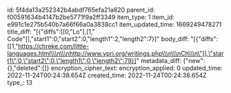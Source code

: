 id: 5f4da13a252342b4abdf765efa21a820
parent_id: f00591634b4147b2be5771f9a2ff3349
item_type: 1
item_id: e991c1e275b540b7a66f66a0a3838cc1
item_updated_time: 1669249478271
title_diff: "[{\"diffs\":[[0,\"Lo\"],[1,\" Code\"]],\"start1\":0,\"start2\":0,\"length1\":2,\"length2\":7}]"
body_diff: "[{\"diffs\":[[1,\"https://chreke.com/little-languages.html\\\n\\\nhttp://www.vpri.org/writings.php\\\n\\\nCh\\\n\"]],\"start1\":0,\"start2\":0,\"length1\":0,\"length2\":79}]"
metadata_diff: {"new":{},"deleted":[]}
encryption_cipher_text: 
encryption_applied: 0
updated_time: 2022-11-24T00:24:38.654Z
created_time: 2022-11-24T00:24:38.654Z
type_: 13
